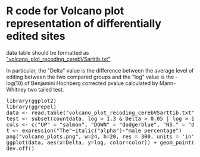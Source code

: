 <h1>R code for Volcano plot representation of differentially edited sites</h1>

data table should be formatted as <a href="https://raw.githubusercontent.com/BioinfoUNIBA/QEdit/master/Figures_R_code/volcano_plot_recoding_cerebVSarttib.txt"> "volcano_plot_recoding_cerebVSarttib.txt"</a>

In particular, the "Delta" value is the difference between the average level of editing between the two compared groups and the "log" value is the -log(10) of Benjamini Hochberg corrected pvalue calculated by Mann-Whitney two tailed test.

<pre>library(ggplot2)
library(ggrepel)
data <- read.table("volcano_plot_recoding_cerebVSarttib.txt", header=TRUE, check.names = FALSE)
test <- subset(countdata, log > 1.3 & Delta > 0.05 | log > 1.3 & Delta < -0.05)
cols <- c("UP" = "salmon", "DOWN" = "dodgerblue", "NS." = "darkgrey")
t <- expression("The"~italic("alpha")-"male percentage")
png("volcano_plots.png", w=24, h=20, res = 300, units = 'in', pointsize=25)
ggplot(data, aes(x=Delta, y=log, color=color)) + geom_point(size = 5,alpha = 1) + geom_hline(yintercept = 1.3, colour="#990000", linetype="dashed") + geom_vline(xintercept = 0.1, colour="#990000", linetype="dashed") + geom_vline(xintercept = -0.1, colour="#990000", linetype="dashed") + ggtitle(label =t, subtitle = "n. sites = 85") + scale_colour_manual(values = cols)+ ylab(expression(paste("",-log[10],"(", italic("p"),"adj" ,")",sep="")))+ xlab(expression(Delta~editing)) + scale_x_continuous(limits=c(-0.8,0.8))+ theme(axis.title=element_text(size="30"), axis.text.x=element_text(size="20"), axis.text.y=element_text(size="20"), legend.text=element_text(size="20"), legend.title=element_blank(),plot.subtitle = element_text(size="30"),plot.title = element_text(size="35")) + geom_text_repel(data=test ,aes(label=test$Site),size=8,show.legend=F) + guides(color = guide_legend(reverse = TRUE))
dev.off()
</pre>
